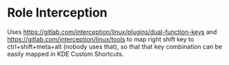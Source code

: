 # Role Interception

Uses https://gitlab.com/interception/linux/plugins/dual-function-keys and
https://gitlab.com/interception/linux/tools to map right shift key to
ctrl+shift+meta+alt (nobody uses that), so that that key combination can be easily
mapped in KDE Custom Shortcuts.